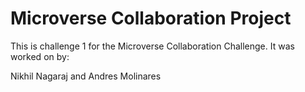 # Microverse Collaboration Project

This is challenge 1 for the Microverse Collaboration Challenge. It was worked on by:

Nikhil Nagaraj and Andres Molinares 
